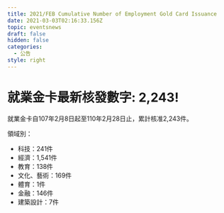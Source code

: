 ```yaml
---
title: 2021/FEB Cumulative Number of Employment Gold Card Issuance
date: 2021-03-03T02:16:33.156Z
topic: eventsnews
draft: false
hidden: false
categories:
  - 公告
style: right
---
```

# 就業金卡最新核發數字: 2,243!

就業金卡自107年2月8日起至110年2月28日止，累計核准2,243件。 

領域別：

* 科技：241件
* 經濟：1,541件
* 教育：138件
* 文化、藝術：169件
* 體育：1件
* 金融：146件
* 建築設計：7件